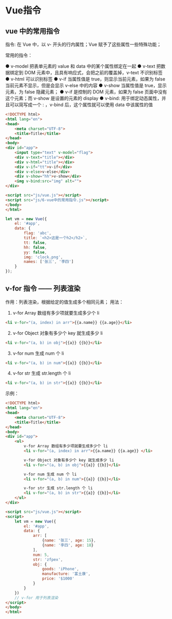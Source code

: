 # Vue指令
## vue 中的常用指令

指令: 在 Vue 中，以 v- 开头的行内属性；Vue 赋予了这些属性一些特殊功能；

常用的指令：

● v-model 把表单元素的 value 和 data 中的某个属性绑定在一起
● v-text 把数据绑定到 DOM 元素中，且具有响应式，会把之前的覆盖掉，v-text 不识别标签
● v-html 可以识别标签
● v-if 当属性值是  true，则显示当前元素，如果为 false 当前元素不显示，但是会显示 v-else 中的内容
● v-show 当属性值是 true，显示元素，为 false 隐藏元素；
● v-if 是控制的 DOM 元素，如果为 false 页面中没有这个元素；而 v-show 是设置的元素的 display 
● v-bind: 用于绑定动态属性，并且可以简写成一个 : ，v-bind 后，这个属性就可以使用 data 中该属性的值

```html
<!DOCTYPE html>
<html lang="en">
<head>
	<meta charset="UTF-8">
	<title>Title</title>
</head>
<body>
<div id="app">
	<input type="text" v-model="flag">
	<div v-text="title"></div>
	<div v-html="title"></div>
	<div v-if="tt">v-if</div>
	<div v-else>v-else</div>
	<div v-show="hh">v-show</div>
	<img v-bind:src="img" alt="">
</div>

<script src="js/vue.js"></script>
<script src="js/6-vue中的常用指令.js"></script>
</body>
</html>
```

```js
let vm = new Vue({
	el: '#app',
	data: {
		flag: 'abc',
		title: `<h2>这是一个h2</h2>`,
		tt: false,
		hh: false,
		yy: false,
		img: 'clock.png',
		names: ['张三', '李四']
	}
});
```

## v-for 指令 —— 列表渲染
作用：列表渲染，根据给定的值生成多个相同元素；
用法：
1.  v-for Array 数组有多少项就要生成多少个 li
```html
<li v-for="(a, index) in arr">{{a.name}} {{a.age}}</li>
```

2.  v-for Object 对象有多少个 key 就生成多少 li
```html
<li v-for="(a, b) in obj">{{a}} {{b}}</li>
```

3.  v-for num 生成 num 个 li
```html
<li v-for="(a, b) in num">{{a}} {{b}}</li>
```

4.  v-for str 生成 str.length 个 li
```html
<li v-for="(a, b) in str">{{a}} {{b}}</li>

```


示例：
```html
<!DOCTYPE html>
<html lang="en">
<head>
	<meta charset="UTF-8">
	<title>Title</title>
</head>
<body>
<div id="app">
	<ul>
		v-for Array 数组有多少项就要生成多少个 li
		<li v-for="(a, index) in arr">{{a.name}} {{a.age}} </li>

		v-for Object 对象有多少个 key 就生成多少 li
		<li v-for="(a, b) in obj">{{a}} {{b}}</li>

		v-for num 生成 num 个 li
		<li v-for="(a, b) in num">{{a}} {{b}}</li>

		v-for str 生成 str.length 个 li
		<li v-for="(a, b) in str">{{a}} {{b}}</li>
	</ul>
</div>

<script src="js/vue.js"></script>
<script>
	let vm = new Vue({
		el: '#app',
		data: {
			arr: [
				{name: '张三', age: 15},
				{name: '李四', age: 18}
			],
			num: 5,
			str: 'zfpex',
			obj: {
				goods: 'iPhone',
				manufacture: '富土康',
				price: '$1000'
			}
		}
	})
	// v-for 用于列表渲染
</script>
</body>
</html>
```

<!--
 * @Description: 
 * @Author: Lillian
 * @Date: 2021-12-15 20:29:56
 * @LastEditTime: 2022-03-03 16:58:05
 * Copyright (c) 2022 by Lillian, All Rights Reserved. 
-->